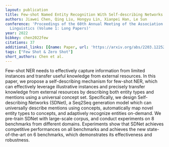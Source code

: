 ```yaml
---
layout: publication
title: Few-shot Named Entity Recognition With Self-describing Networks
authors: Jiawei Chen, Qing Liu, Hongyu Lin, Xianpei Han, Le Sun
conference: 'Proceedings of the 60th Annual Meeting of the Association for Computational
  Linguistics (Volume 1: Long Papers)'
year: 2022
bibkey: chen2022few
citations: 37
additional_links: [{name: Paper, url: 'https://arxiv.org/abs/2203.12252'}]
tags: ["Few Shot & Zero Shot"]
short_authors: Chen et al.
---
```

Few-shot NER needs to effectively capture information from limited instances
and transfer useful knowledge from external resources. In this paper, we
propose a self-describing mechanism for few-shot NER, which can effectively
leverage illustrative instances and precisely transfer knowledge from external
resources by describing both entity types and mentions using a universal
concept set. Specifically, we design Self-describing Networks (SDNet), a
Seq2Seq generation model which can universally describe mentions using
concepts, automatically map novel entity types to concepts, and adaptively
recognize entities on-demand. We pre-train SDNet with large-scale corpus, and
conduct experiments on 8 benchmarks from different domains. Experiments show
that SDNet achieves competitive performances on all benchmarks and achieves the
new state-of-the-art on 6 benchmarks, which demonstrates its effectiveness and
robustness.